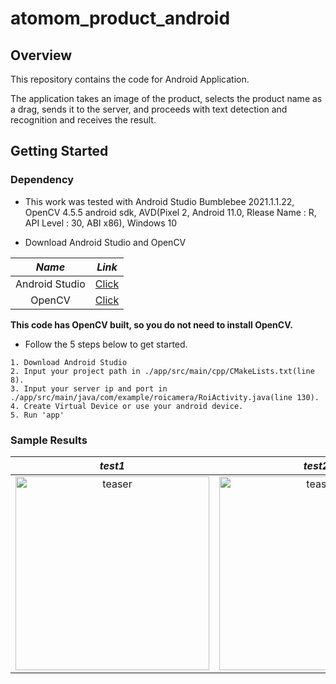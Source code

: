 # atomom_product_android

## Overview
This repository contains the code for Android Application. 

The application takes an image of the product, selects the product name as a drag, sends it to the server, and proceeds with text detection and recognition and receives the result.




## Getting Started
### Dependency
- This work was tested with Android Studio Bumblebee 2021.1.1.22, OpenCV 4.5.5 android sdk, AVD(Pixel 2, Android 11.0, Rlease Name : R, API Level : 30, ABI x86), Windows 10

- Download Android Studio and OpenCV
 
 | *Name* |*Link* |
|    :-:      |     :-:      |
|   Android Studio      |    [Click](https://drive.google.com/file/d/1yZWDJ_DtFArBI0zzphUcHvnn5EcDhXhA/view?usp=sharing)      |
OpenCV | [Click](https://drive.google.com/file/d/1-vAaR1IkPoVzcJ95ZQlAbs-cIzqLTAmd/view?usp=sharing)|

**This code has OpenCV built, so you do not need to install OpenCV.**


* Follow the 5 steps below to get started.
``` 
1. Download Android Studio
2. Input your project path in ./app/src/main/cpp/CMakeLists.txt(line 8).
3. Input your server ip and port in ./app/src/main/java/com/example/roicamera/RoiActivity.java(line 130).
4. Create Virtual Device or use your android device.
5. Run 'app'
```


### Sample Results
| *test1* | *test2* | *test3* |
| :-:         |     :-:      |     :-:      |
|   <img src="https://user-images.githubusercontent.com/96579745/178452979-0ce2666f-3f52-43d1-a4e1-36faccd18867.gif" width="310" alt="teaser">   |   <img src="https://user-images.githubusercontent.com/96579745/178453017-6c305d94-8bcf-4ea2-be11-0dc7dce88158.gif" width="310" alt="teaser">   |   <img src="https://user-images.githubusercontent.com/96579745/178453029-dc9f3291-e21b-4f59-a99d-b72d0f8964cf.gif" width="310" alt="teaser">   |
